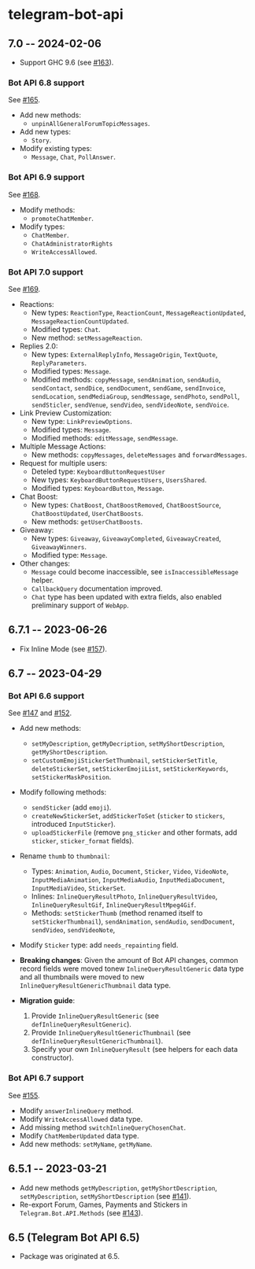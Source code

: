 # telegram-bot-api

## 7.0 -- 2024-02-06

- Support GHC 9.6 (see [#163](https://github.com/fizruk/telegram-bot-simple/pull/163)).

### Bot API 6.8 support

See [#165](https://github.com/fizruk/telegram-bot-simple/pull/165).

- Add new methods:
  - `unpinAllGeneralForumTopicMessages`.
- Add new types:
  - `Story`.
- Modify existing types:
  - `Message`, `Chat`, `PollAnswer`.

### Bot API 6.9 support

See [#168](https://github.com/fizruk/telegram-bot-simple/pull/168).

- Modify methods:
  - `promoteChatMember`.
- Modify types:
  - `ChatMember`.
  - `ChatAdministratorRights`
  - `WriteAccessAllowed`.

### Bot API 7.0 support

See [#169](https://github.com/fizruk/telegram-bot-simple/pull/169).

- Reactions:
  - New types: `ReactionType`, `ReactionCount`, `MessageReactionUpdated`, `MessageReactionCountUpdated`.
  - Modified types: `Chat`.
  - New method: `setMessageReaction`.
- Replies 2.0:
  - New types: `ExternalReplyInfo`, `MessageOrigin`, `TextQuote`, `ReplyParameters`.
  - Modified types: `Message`.
  - Modified methods: `copyMessage`, `sendAnimation`, `sendAudio`, `sendContact`, `sendDice`, `sendDocument`, `sendGame`, `sendInvoice`, `sendLocation`, `sendMediaGroup`, `sendMessage`, `sendPhoto`, `sendPoll`, `sendSticler`, `sendVenue`, `sendVideo`, `sendVideoNote`, `sendVoice`.
- Link Preview Customization:
  - New type: `LinkPreviewOptions`.
  - Modified types: `Message`.
  - Modified methods: `editMessage`, `sendMessage`.
- Multiple Message Actions:
  - New methods: `copyMessages`, `deleteMessages` and `forwardMessages`.
- Request for multiple users:
  - Deteled type: `KeyboardButtonRequestUser`
  - New types: `KeyboardButtonRequestUsers`, `UsersShared`.
  - Modified types: `KeyboardButton`, `Message`.
- Chat Boost:
  - New types: `ChatBoost`, `ChatBoostRemoved`, `ChatBoostSource`, `ChatBoostUpdated`, `UserChatBoosts`.
  - New methods: `getUserChatBoosts`.
- Giveaway:
  - New types: `Giveaway`, `GiveawayCompleted`, `GiveawayCreated`, `GiveawayWinners`.
  - Modified type: `Message`.
- Other changes:
  - `Message` could become inaccessible, see `isInaccessibleMessage` helper.
  - `CallbackQuery` documentation improved.
  - `Chat` type has been updated with extra fields, also enabled preliminary support of `WebApp`.

## 6.7.1 -- 2023-06-26

- Fix Inline Mode (see [#157](https://github.com/fizruk/telegram-bot-simple/pull/157)).

## 6.7 -- 2023-04-29

### Bot API 6.6 support

See [#147](https://github.com/fizruk/telegram-bot-simple/pull/147) and [#152](https://github.com/fizruk/telegram-bot-simple/pull/152).

- Add new methods: 
    - `setMyDescription`, `getMyDecription`, `setMyShortDescription`, `getMyShortDescription`.
    - `setCustomEmojiStickerSetThumbnail`, `setStickerSetTitle`, `deleteStickerSet`, `setStickerEmojiList`, `setStickerKeywords`, `setStickerMaskPosition`.
- Modify following methods:
    - `sendSticker` (add `emoji`).
    - `createNewStickerSet`, `addStickerToSet` (`sticker` to `stickers`, introduced `InputSticker`).
    - `uploadStickerFile` (remove `png_sticker` and other formats, add `sticker`, `sticker_format` fields).
- Rename `thumb` to `thumbnail`:
    - Types: `Animation`, `Audio`, `Document`, `Sticker`, `Video`, `VideoNote`, `InputMediaAnimation`, `InputMediaAudio`, `InputMediaDocument`, `InputMediaVideo`, `StickerSet`.
    - Inlines: `InlineQueryResultPhoto`, `InlineQueryResultVideo`, `InlineQueryResultGif`, `InlineQueryResultMpeg4Gif`.
    - Methods: `setStickerThumb` (method renamed itself to `setStickerThumbnail`), `sendAnimation`, `sendAudio`, `sendDocument`, `sendVideo`, `sendVideoNote`, 
- Modify `Sticker` type: add `needs_repainting` field.

- **Breaking changes**: Given the amount of Bot API changes, common record fields were moved tonew  `InlineQueryResultGeneric` data type and all thumbnails were moved to new `InlineQueryResultGenericThumbnail` data type.

- **Migration guide**:

    1. Provide `InlineQueryResultGeneric` (see `defInlineQueryResultGeneric`).
    2. Provide `InlineQueryResultGenericThumbnail` (see `defInlineQueryResultGenericThumbnail`).
    3. Specify your own `InlineQueryResult` (see helpers for each data constructor).

### Bot API 6.7 support

See [#155](https://github.com/fizruk/telegram-bot-simple/pull/155).

- Modify `answerInlineQuery` method.
- Modify `WriteAccessAllowed` data type.
- Add missing method `switchInlineQueryChosenChat`.
- Modify `ChatMemberUpdated` data type.
- Add new methods: `setMyName`, `getMyName`.


## 6.5.1 -- 2023-03-21

- Add new methods `getMyDescription`, `getMyShortDescription`, `setMyDescription`, `setMyShortDescription` (see [#141](https://github.com/fizruk/telegram-bot-simple/pull/141)).
- Re-export Forum, Games, Payments and Stickers in `Telegram.Bot.API.Methods` (see [#143](https://github.com/fizruk/telegram-bot-simple/issues/143)).

## 6.5 (Telegram Bot API 6.5)

- Package was originated at 6.5.
